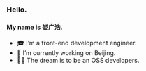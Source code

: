 ### Hello.

#### My name is 娄广浩.

- 🎓 I’m a front-end development engineer.
- 🔭 I’m currently working on Beijing.
- 🏃‍♂️ The dream is to be an OSS developers.
